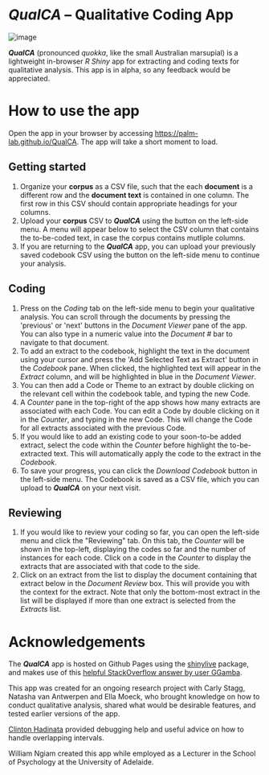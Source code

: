 # _QualCA_ – Qualitative Coding App

![image](https://palm-lab.github.io/images/qualCA_logo.png)

**_QualCA_** (pronounced _quokka_, like the small Australian marsupial) is a lightweight in-browser _R Shiny_ app for extracting and coding texts for qualitative analysis. This app is in alpha, so any feedback would be appreciated.

# How to use the app

Open the app in your browser by accessing https://palm-lab.github.io/QualCA. The app will take a short moment to load.

## Getting started

1. Organize your **corpus** as a CSV file, such that the each **document** is a different row and the **document text** is contained in one column. The first row in this CSV should contain appropriate headings for your columns.
2. Upload your **corpus** CSV to **_QualCA_** using the button on the left-side menu. A menu will appear below to select the CSV column that contains the to-be-coded text, in case the corpus contains mutliple columns.
3. If you are returning to the **_QualCA_** app, you can upload your previously saved codebook CSV using the button on the left-side menu to continue your analysis.

## Coding

1. Press on the _Coding_ tab on the left-side menu to begin your qualitative analysis. You can scroll through the documents by pressing the 'previous' or 'next' buttons in the _Document Viewer_ pane of the app. You can also type in a numeric value into the _Document #_ bar to navigate to that document.
2. To add an extract to the codebook, highlight the text in the document using your cursor and press the 'Add Selected Text as Extract' button in the _Codebook_ pane. When clicked, the highlighted text will appear in the _Extract_ column, and will be highlighted in blue in the _Document Viewer_.
3. You can then add a Code or Theme to an extract by double clicking on the relevant cell within the codebook table, and typing the new Code.
4. A _Counter_ pane in the top-right of the app shows how many extracts are associated with each Code. You can edit a Code by double clicking on it in the _Counter_, and typing in the new Code. This will change the Code for all extracts associated with the previous Code.
5. If you would like to add an existing code to your soon-to-be added extract, select the code within the _Counter_ before highlight the to-be-extracted text. This will automatically apply the code to the extract in the _Codebook_.
6. To save your progress, you can click the _Download Codebook_ button in the left-side menu. The Codebook is saved as a CSV file, which you can upload to **_QualCA_** on your next visit.

## Reviewing

1. If you would like to review your coding so far, you can open the left-side menu and click the "Reviewing" tab. On this tab, the _Counter_ will be shown in the top-left, displaying the codes so far and the number of instances for each code. Click on a code in the _Counter_ to display the extracts that are associated with that code to the side.
2. Click on an extract from the list to display the document containing that extract below in the _Document Review_ box. This will provide you with the context for the extract. Note that only the bottom-most extract in the list will be displayed if more than one extract is selected from the _Extracts_ list.

# Acknowledgements

The **_QualCA_** app is hosted on Github Pages using the [shinylive](https://posit-dev.github.io/r-shinylive/) package, and makes use of this [helpful StackOverflow answer by user GGamba](https://stackoverflow.com/questions/42274461/can-shiny-recognise-text-selection-with-mouse-highlighted-text). 

This app was created for an ongoing research project with Carly Stagg, Natasha van Antwerpen and Ella Moeck, who brought knowledge on how to conduct qualitative analysis, shared what would be desirable features, and tested earlier versions of the app.

[Clinton Hadinata](https://github.com/hadinata) provided debugging help and useful advice on how to handle overlapping intervals.

William Ngiam created this app while employed as a Lecturer in the School of Psychology at the University of Adelaide.
